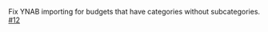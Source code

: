 Fix YNAB importing for budgets that have categories without subcategories. [#12](https://github.com/buckets/application/issues/12)
